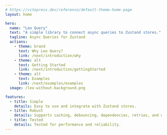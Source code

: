 ```yaml
---
# https://vitepress.dev/reference/default-theme-home-page
layout: home

hero:
  name: "Leo Query"
  text: "A simple library to connect async queries to Zustand stores."
  tagline: Async Queries for Zustand
  actions:
    - theme: brand
      text: Why Leo Query?
      link: /next/introduction/why
    - theme: alt
      text: Getting Started
      link: /next/introduction/gettingStarted
    - theme: alt
      text: Examples
      link: /next/examples/examples
  image: /leo-without-background.png

features:
  - title: Simple
    details: Easy to use and integrate with Zustand stores.
  - title: Robust
    details: Supports caching, debouncing, dependencies, retries, and more.
  - title: Tested
    details: Tested for performance and reliability.
---
```


